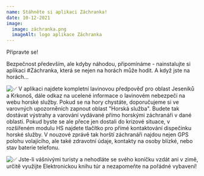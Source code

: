 ```yaml
---
name: Stáhněte si aplikaci Záchranka!
date: 10-12-2021
image:
  image: záchranka.png
  imageAlt: logo aplikace Záchranka
---
```

Připravte se!  

Bezpečnost především, ale kdyby náhodou, připomínáme - nainstalujte si aplikaci  #Záchranka, která se nejen na horách může hodit. A když jste na horách...

![✅](https://static.xx.fbcdn.net/images/emoji.php/v9/tba/1.5/16/2705.png) V aplikaci najdete kompletní lavinovou předpověď pro oblast Jeseníků a Krkonoš, dále odkaz na ucelené informace o lavinovém nebezpečí na webu horské služby. Pokud se na hory chystáte, doporučujeme si ve varovných upozorněních zapnout oblast "Horská služba". Budete tak dostávat výstrahy a varování vydávané přímo horskými záchranáři v dané oblasti. Pokud byste se ale přece jen dostali do krizové situace, v rozšířeném modulu HS najdete tlačítko pro přímé kontaktování dispečinku horské služby. V nouzové zprávě tak horští záchranáři najdou nejen GPS polohu volajícího, ale také zdravotní údaje, kontakty na osoby blízké, nebo stav baterie telefonu.

![✅](https://static.xx.fbcdn.net/images/emoji.php/v9/tba/1.5/16/2705.png) Jste-li vášnivými turisty a nehodláte se svého koníčku vzdát ani v zimě, určitě využijte Elektronickou knihu túr a nezapomeňte na pořádné vybavení!